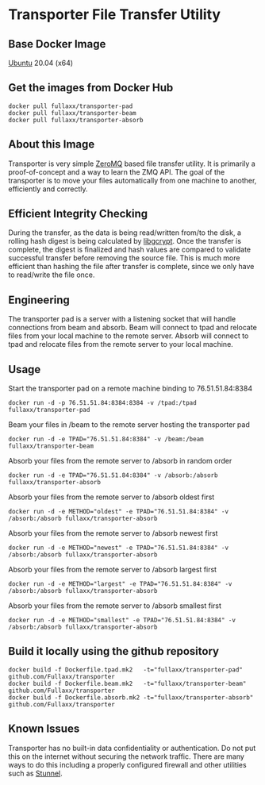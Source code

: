 # Transporter File Transfer Utility

## Base Docker Image
[Ubuntu](https://hub.docker.com/_/ubuntu) 20.04 (x64)

## Get the images from Docker Hub
```
docker pull fullaxx/transporter-pad
docker pull fullaxx/transporter-beam
docker pull fullaxx/transporter-absorb
```

## About this Image
Transporter is very simple [ZeroMQ](https://zeromq.org/) based file transfer utility.
It is primarily a proof-of-concept and a way to learn the ZMQ API.
The goal of the transporter is to move your files automatically from one machine to another, efficiently and correctly.

## Efficient Integrity Checking
During the transfer, as the data is being read/written from/to the disk, a rolling hash digest is being calculated by [libgcrypt](https://gnupg.org/software/libgcrypt/index.html).
Once the transfer is complete, the digest is finalized and hash values are compared to validate successful transfer before removing the source file.
This is much more efficient than hashing the file after transfer is complete, since we only have to read/write the file once.

## Engineering
The transporter pad is a server with a listening socket that will handle connections from beam and absorb.
Beam will connect to tpad and relocate files from your local machine to the remote server.
Absorb will connect to tpad and relocate files from the remote server to your local machine.

## Usage
Start the transporter pad on a remote machine binding to 76.51.51.84:8384
```
docker run -d -p 76.51.51.84:8384:8384 -v /tpad:/tpad fullaxx/transporter-pad
```
Beam your files in /beam to the remote server hosting the transporter pad
```
docker run -d -e TPAD="76.51.51.84:8384" -v /beam:/beam fullaxx/transporter-beam
```
Absorb your files from the remote server to /absorb in random order
```
docker run -d -e TPAD="76.51.51.84:8384" -v /absorb:/absorb fullaxx/transporter-absorb
```
Absorb your files from the remote server to /absorb oldest first
```
docker run -d -e METHOD="oldest" -e TPAD="76.51.51.84:8384" -v /absorb:/absorb fullaxx/transporter-absorb
```
Absorb your files from the remote server to /absorb newest first
```
docker run -d -e METHOD="newest" -e TPAD="76.51.51.84:8384" -v /absorb:/absorb fullaxx/transporter-absorb
```
Absorb your files from the remote server to /absorb largest first
```
docker run -d -e METHOD="largest" -e TPAD="76.51.51.84:8384" -v /absorb:/absorb fullaxx/transporter-absorb
```
Absorb your files from the remote server to /absorb smallest first
```
docker run -d -e METHOD="smallest" -e TPAD="76.51.51.84:8384" -v /absorb:/absorb fullaxx/transporter-absorb
```

## Build it locally using the github repository
```
docker build -f Dockerfile.tpad.mk2   -t="fullaxx/transporter-pad"    github.com/Fullaxx/transporter
docker build -f Dockerfile.beam.mk2   -t="fullaxx/transporter-beam"   github.com/Fullaxx/transporter
docker build -f Dockerfile.absorb.mk2 -t="fullaxx/transporter-absorb" github.com/Fullaxx/transporter
```

## Known Issues
Transporter has no built-in data confidentiality or authentication.
Do not put this on the internet without securing the network traffic.
There are many ways to do this including a properly configured firewall and other utilities such as [Stunnel](https://www.stunnel.org/).
